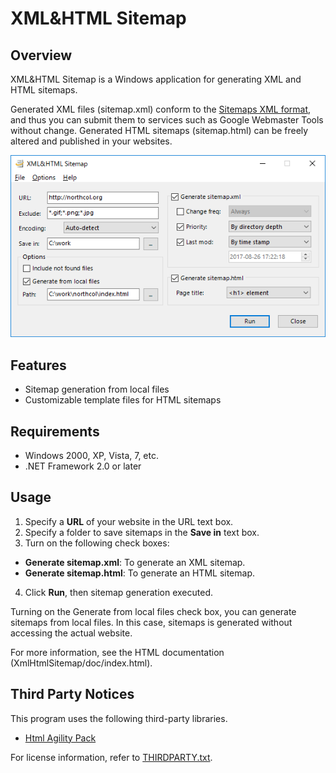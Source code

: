 # XML&HTML Sitemap

## Overview

XML&HTML Sitemap is a Windows application for generating XML and HTML sitemaps.

Generated XML files (sitemap.xml) conform to the [Sitemaps XML format](https://www.sitemaps.org/protocol.html), 
and thus you can submit them to services such as Google Webmaster Tools without change. 
Generated HTML sitemaps (sitemap.html) can be freely altered and published in your websites.

![screen shot](https://github.com/tnagao7/xml-html-sitemap/raw/master/XmlHtmlSitemap/doc/img/main-window.png)

## Features

* Sitemap generation from local files
* Customizable template files for HTML sitemaps

## Requirements

* Windows 2000, XP, Vista, 7, etc.
* .NET Framework 2.0 or later

## Usage

1. Specify a **URL** of your website in the URL text box.
2. Specify a folder to save sitemaps in the **Save in** text box.
3. Turn on the following check boxes:
  - **Generate sitemap.xml**: To generate an XML sitemap.
  - **Generate sitemap.html**: To generate an HTML sitemap.
4. Click **Run**, then sitemap generation executed.

Turning on the Generate from local files check box, 
you can generate sitemaps from local files. 
In this case, sitemaps is generated without accessing the actual website. 

For more information, see the HTML documentation (XmlHtmlSitemap/doc/index.html).

## Third Party Notices

This program uses the following third-party libraries.

* [Html Agility Pack](http://html-agility-pack.net/)

For license information, refer to [THIRDPARTY.txt](THIRDPARTY.txt).
